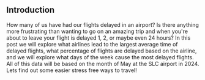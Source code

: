## Introduction 
How many of us have had our flights delayed in an airport? Is there anything more frustrating than wanting to go on an amazing trip and when you're about to leave your flight is delayed 1, 2, or maybe even 24 hours? In this post we will explore what airlines lead to the largest average time of delayed flights, what percentage of flights are delayed based on the airline, and we will explore what days of the week cause the most delayed flights. All of this data will be based on the month of May at the SLC airport in 2024. Lets find out some easier stress free ways to travel!


